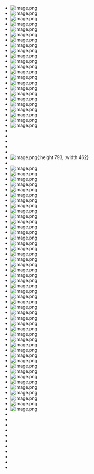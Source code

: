 - ![image.png](../assets/image_1746094517530_0.png)
- ![image.png](../assets/image_1746094572082_0.png)
- ![image.png](../assets/image_1746094654171_0.png)
- ![image.png](../assets/image_1746094811239_0.png)
- ![image.png](../assets/image_1746094925992_0.png)
- ![image.png](../assets/image_1746095075486_0.png)
- ![image.png](../assets/image_1746095139615_0.png)
- ![image.png](../assets/image_1746095208229_0.png)
- ![image.png](../assets/image_1746095232860_0.png)
- ![image.png](../assets/image_1746095253498_0.png)
- ![image.png](../assets/image_1746095310668_0.png)
- ![image.png](../assets/image_1746095359614_0.png)
- ![image.png](../assets/image_1746095384860_0.png)
- ![image.png](../assets/image_1746095398170_0.png)
- ![image.png](../assets/image_1746095426169_0.png)
- ![image.png](../assets/image_1746095478863_0.png)
- ![image.png](../assets/image_1746095500773_0.png)
- ![image.png](../assets/image_1746095552276_0.png)
- ![image.png](../assets/image_1746095581121_0.png)
- ![image.png](../assets/image_1746095597005_0.png)
- ![image.png](../assets/image_1746095646155_0.png)
- ![image.png](../assets/image_1746095714961_0.png)
- ![image.png](../assets/image_1746095747315_0.png)
-
-
-
-
-
- ![image.png](../assets/image_1746088784268_0.png){:height 793, :width 462}
-
- ![image.png](../assets/image_1746088945224_0.png)
- ![image.png](../assets/image_1746089000912_0.png)
- ![image.png](../assets/image_1746089075441_0.png)
- ![image.png](../assets/image_1746089134923_0.png)
- ![image.png](../assets/image_1746089485075_0.png)
- ![image.png](../assets/image_1746089552980_0.png)
- ![image.png](../assets/image_1746089600460_0.png)
- ![image.png](../assets/image_1746089638434_0.png)
- ![image.png](../assets/image_1746089691295_0.png)
- ![image.png](../assets/image_1746089745204_0.png)
- ![image.png](../assets/image_1746089857360_0.png)
- ![image.png](../assets/image_1746089886003_0.png)
- ![image.png](../assets/image_1746089950121_0.png)
- ![image.png](../assets/image_1746089967944_0.png)
- ![image.png](../assets/image_1746088264930_0.png)
- ![image.png](../assets/image_1746088326611_0.png)
- ![image.png](../assets/image_1746088620896_0.png)
- ![image.png](../assets/image_1746090208433_0.png)
- ![image.png](../assets/image_1746091112185_0.png)
- ![image.png](../assets/image_1746091170254_0.png)
- ![image.png](../assets/image_1746091291329_0.png)
- ![image.png](../assets/image_1746091437861_0.png)
- ![image.png](../assets/image_1746091635082_0.png)
- ![image.png](../assets/image_1746091792065_0.png)
- ![image.png](../assets/image_1746091876653_0.png)
- ![image.png](../assets/image_1746092022321_0.png)
- ![image.png](../assets/image_1746092050366_0.png)
- ![image.png](../assets/image_1746092123565_0.png)
- ![image.png](../assets/image_1746092155627_0.png)
- ![image.png](../assets/image_1746092245818_0.png)
- ![image.png](../assets/image_1746092315454_0.png)
- ![image.png](../assets/image_1746092628276_0.png)
- ![image.png](../assets/image_1746092754446_0.png)
- ![image.png](../assets/image_1746092825690_0.png)
- ![image.png](../assets/image_1746092874944_0.png)
- ![image.png](../assets/image_1746093299033_0.png)
- ![image.png](../assets/image_1746093334114_0.png)
- ![image.png](../assets/image_1746093373409_0.png)
- ![image.png](../assets/image_1746093421406_0.png)
- ![image.png](../assets/image_1746093464712_0.png)
- ![image.png](../assets/image_1746093511086_0.png)
- ![image.png](../assets/image_1746093648848_0.png)
- ![image.png](../assets/image_1746093672005_0.png)
- ![image.png](../assets/image_1746093734279_0.png)
- ![image.png](../assets/image_1746093980275_0.png)
- ![image.png](../assets/image_1746094078420_0.png)
-
-
-
-
-
-
-
-
-
-
-